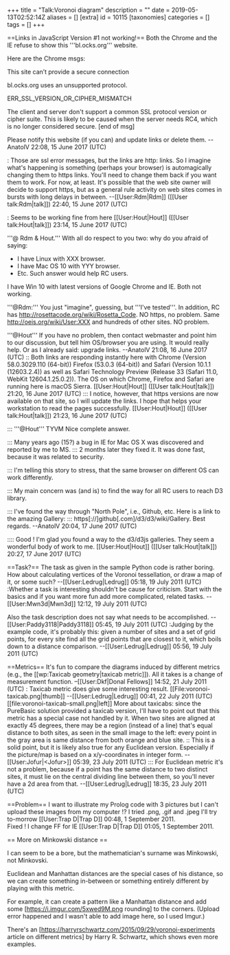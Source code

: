 +++
title = "Talk:Voronoi diagram"
description = ""
date = 2019-05-13T02:52:14Z
aliases = []
[extra]
id = 10115
[taxonomies]
categories = []
tags = []
+++

==Links in JavaScript Version #1 not working!==
Both the Chrome and the IE refuse to show this '''bl.ocks.org''' website.

Here are the Chrome msgs:

This site can’t provide a secure connection

bl.ocks.org uses an unsupported protocol.

ERR_SSL_VERSION_OR_CIPHER_MISMATCH

The client and server don't support a common SSL protocol version or cipher suite. 
This is likely to be caused when the server needs RC4, which is no longer 
considered secure. [end of msg]


Please notify this website (if you can) and update links or delete them. --AnatolV 22:08, 15 June 2017 (UTC)

: Those are ssl error messages, but the links are http: links. So I imagine what's happening is something (perhaps your browser) is automagically changing them to https links. You'll need to change them back if you want them to work. For now, at least. It's possible that the web site owner will decide to support https, but as a general rule activity on web sites comes in bursts with long delays in between. --[[User:Rdm|Rdm]] ([[User talk:Rdm|talk]]) 22:40, 15 June 2017 (UTC)

: Seems to be working fine from here [[User:Hout|Hout]] ([[User talk:Hout|talk]]) 23:14, 15 June 2017 (UTC)

'''@ Rdm & Hout.''' With all do respect to you two: why do you afraid of saying:
* I have Linux with XXX browser.
* I have Mac OS 10 with YYY browser.
* Etc.
Such answer would help RC users.

I have Win 10 with latest versions of Google Chrome and IE. Both not working.

'''@Rdm:''' You just "imagine", guessing, but '''I've tested'''.
In addition, RC has http://rosettacode.org/wiki/Rosetta_Code. NO https, no problem.
Same http://oeis.org/wiki/User:XXX and hundreds of other sites. NO problem.

'''@Hout''' If you have no problem, then contact webmaster and point him to our discussion, 
but tell him OS/browser you are using.
It would really help. Or as I already said: upgrade links. --AnatolV 21:08, 16 June 2017 (UTC)
:: Both links are responding instantly here with Chrome (Version 58.0.3029.110 (64-bit)) Firefox (53.0.3 (64-bit)) and Safari (Version 10.1.1 (12603.2.4)) as well as Safari Technology Preview (Release 33 (Safari 11.0, WebKit 12604.1.25.0.2)). The OS on which Chrome, Firefox and Safari are running here is macOS Sierra. [[User:Hout|Hout]] ([[User talk:Hout|talk]]) 21:20, 16 June 2017 (UTC)
::: I notice, however, that https versions are now available on that site, so I will update the links. I hope that helps your workstation to read the pages successfully. [[User:Hout|Hout]] ([[User talk:Hout|talk]]) 21:23, 16 June 2017 (UTC)

::: '''@Hout''' TYVM Nice complete answer.

::: Many years ago (15?) a bug in IE for Mac OS X was discovered and reported by me to MS. 
::: 2 months later they fixed it. It was done fast, because it was related to security.

::: I'm telling this story to stress, that the same browser on different OS can work differently.

::: My main concern was (and is) to find the way for all RC users to reach D3 library.

::: I've found the way through "North Pole", i.e., Github, etc. Here is a link to the amazing Gallery:
::: https[://]github[.com]/d3/d3/wiki/Gallery. Best regards. --AnatolV 20:04, 17 June 2017 (UTC)

:::: Good ! I'm glad you found a way to the d3/d3js galleries. They seem a wonderful body of work to me. [[User:Hout|Hout]] ([[User talk:Hout|talk]]) 20:27, 17 June 2017 (UTC)

==Task?==
The task as given in the sample Python code is rather boring.  How about calculating vertices of the Voronoi tessellation, or draw a map of it, or some such? --[[User:Ledrug|Ledrug]] 05:18, 19 July 2011 (UTC)
:Whether a task is interesting shouldn't be cause for criticism. Start with the basics and if you want more fun add more complicated, related tasks. --[[User:Mwn3d|Mwn3d]] 12:12, 19 July 2011 (UTC)

Also the task description does not say what needs to be accomplished. --[[User:Paddy3118|Paddy3118]] 05:45, 19 July 2011 (UTC)
:Judging by the example code, it's probably this: given a number of sites and a set of grid points, for every site find all the grid points that are closest to it, which boils down to a distance comparison. --[[User:Ledrug|Ledrug]] 05:56, 19 July 2011 (UTC)

==Metrics==
It's fun to compare the diagrams induced by different metrics (e.g., the [[wp:Taxicab geometry|taxicab metric]]). All it takes is a change of measurement function. –[[User:Dkf|Donal Fellows]] 14:52, 21 July 2011 (UTC)
: Taxicab metric does give some interesting result.  [[File:voronoi-taxicab.png|thumb]] --[[User:Ledrug|Ledrug]] 00:41, 22 July 2011 (UTC)
[[file:voronoi-taxicab-small.png|left]] More about taxicabs: since the PureBasic solution provided a taxicab version, I'll have to point out that this metric has a special case not handled by it.  When two sites are aligned at exactly 45 degrees, there may be a region (instead of a line) that's equal distance to both sites, as seen in the small image to the left: every point in the gray area is same distance from both orange and blue site.
:: This is a solid point, but it is likely also true for any Euclidean version. Especially if the picture/map is based on a x/y-coordinates in integer form. --[[User:Jofur|&lt;Jofur&gt;]] 05:39, 23 July 2011 (UTC)
::: For Euclidean metric it's not a problem, because if a point has the same distance to two distinct sites, it must lie on the central dividing line between them, so you'll never have a 2d area from that. --[[User:Ledrug|Ledrug]] 18:35, 23 July 2011 (UTC)

==Problem==
I want to illustrate my Prolog code with 3 pictures but I can't upload these images from my computer !? I tried .png, .gif and .jpeg I'll try to-morrow [[User:Trap D|Trap D]] 00:48, 1 September 2011.<BR>
Fixed ! I change FF for IE  [[User:Trap D|Trap D]] 01:05, 1 September 2011.

== More on Minkowski distance ==

I can seem to be a bore, but the mathematician's surname was Minkowski, not Minkovski.

Euclidean and Manhattan distances are the special cases of his distance, so we can create something in-between or something entirely different by playing with this metric.

For example, it can create a pattern like a Manhattan distance and add some [https://i.imgur.com/5xwed9M.png rounding] to the corners. (Upload error happened and I wasn't able to add image here, so I used Imgur.)

There's an [https://harryrschwartz.com/2015/09/29/voronoi-experiments article on different metrics] by Harry R. Schwartz, which shows even more examples.
